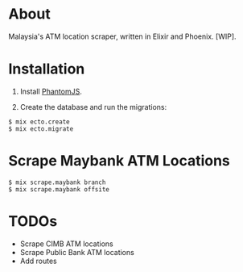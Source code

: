 # About

Malaysia's ATM location scraper, written in Elixir and Phoenix. [WIP].

# Installation

1. Install [PhantomJS](http://phantomjs.org/download.html).

2. Create the database and run the migrations:

```
$ mix ecto.create
$ mix ecto.migrate
```

# Scrape Maybank ATM Locations

```
$ mix scrape.maybank branch
$ mix scrape.maybank offsite
```

# TODOs
- Scrape CIMB ATM locations
- Scrape Public Bank ATM locations
- Add routes
